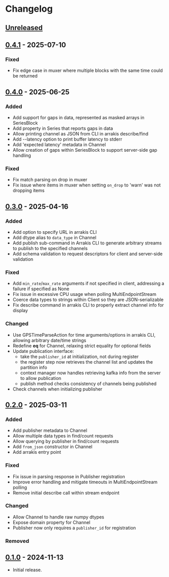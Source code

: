 # Changelog

## [Unreleased]

## [0.4.1] - 2025-07-10

### Fixed

- Fix edge case in muxer where multiple blocks with the same time could be
  returned

## [0.4.0] - 2025-06-25

### Added

- Add support for gaps in data, represented as masked arrays in SeriesBlock
- Add property in Series that reports gaps in data
- Allow printing channel as JSON from CLI in arrakis describe/find
- Add --latency option to print buffer latency to stderr
- Add 'expected latency' metadata in Channel
- Allow creation of gaps within SeriesBlock to support server-side gap handling

### Fixed

- Fix match parsing on drop in muxer
- Fix issue where items in muxer when setting `on_drop` to 'warn' was not
  dropping items

## [0.3.0] - 2025-04-16

### Added

- Add option to specify URL in arrakis CLI
- Add dtype alias to `data_type` in Channel
- Add publish sub-command in Arrakis CLI to generate arbitrary streams to
  publish to the specified channels
- Add schema validation to request descriptors for client and server-side
  validation

### Fixed

- Add `min_rate`/`max_rate` arguments if not specified in client, addressing a
  failure if specified as None
- Fix issue in excessive CPU usage when polling MultiEndpointStream
- Coerce data types to strings within Client so they are JSON-serializable
- Fix describe command in arrakis CLI to properly extract channel info for
  display

### Changed

- Use GPSTimeParseAction for time arguments/options in arrakis CLI, allowing
  arbitrary date/time strings
- Redefine __eq__ for Channel, relaxing strict equality for optional fields
- Update publication interface:
  * take the `publisher_id` at initialization, not during register
  * the register step now retrieves the channel list and updates the partition
    info
  * context manager now handles retrieving kafka info from the server to
    allow publication
  * publish method checks consistency of channels being published
- Check channels when initializing publisher

## [0.2.0] - 2025-03-11

### Added

- Add publisher metadata to Channel
- Allow multiple data types in find/count requests
- Allow querying by publisher in find/count requests
- Add `from_json` constructor in Channel
- Add arrakis entry point

### Fixed

- Fix issue in parsing response in Publisher registration
- Improve error handling and mitigate timeouts in MultiEndpointStream polling
- Remove initial describe call within stream endpoint

### Changed

- Allow Channel to handle raw numpy dtypes
- Expose domain property for Channel
- Publisher now only requires a `publisher_id` for registration

### Removed

## [0.1.0] - 2024-11-13

- Initial release.

[unreleased]: https://git.ligo.org/ngdd/arrakis-python/-/compare/0.4.1...main
[0.4.1]: https://git.ligo.org/ngdd/arrakis-python/-/tags/0.4.0
[0.4.0]: https://git.ligo.org/ngdd/arrakis-python/-/tags/0.4.0
[0.3.0]: https://git.ligo.org/ngdd/arrakis-python/-/tags/0.3.0
[0.2.0]: https://git.ligo.org/ngdd/arrakis-python/-/tags/0.2.0
[0.1.0]: https://git.ligo.org/ngdd/arrakis-python/-/tags/0.1.0
